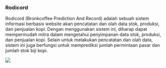<h3>Rodicord</h3>
<p>Rodicord (Bronkcoffee Prediction And Record) adalah sebuah sistem informasi berbasis website akan pencatatan dan olah data stok, produksi, dan penjualan kopi. Dengan menggunakan sistem ini, diharap dapat mempermudah mitra dalam mengetahui penyimpanan data stok, produksi, dan penjualan kopi. Selain untuk melakukan pencatatan dan olah data, sistem ini juga berfungsi untuk memprediksi jumlah permintaan pasar dan jumlah stok biji kopi.</p>
<img src="img/landing-page.png"></img>